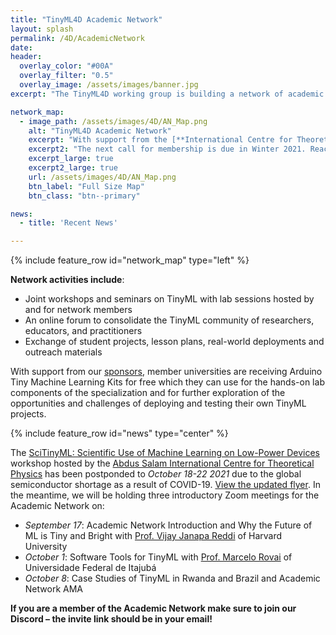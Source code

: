 ```yaml
---
title: "TinyML4D Academic Network"
layout: splash
permalink: /4D/AcademicNetwork
date: 
header:
  overlay_color: "#00A"
  overlay_filter: "0.5"
  overlay_image: /assets/images/banner.jpg
excerpt: "The TinyML4D working group is building a network of academic institutions, based in Developing Countries, interested in expanding access to Applied Machine Learning by establishing best practices in education. We aim to ultimately develop a community of researchers and practitioners focused on both improving access to TinyML education and enabling innovative solutions for the unique challenges faced by Developing Countries."

network_map: 
  - image_path: /assets/images/4D/AN_Map.png
    alt: "TinyML4D Academic Network"
    excerpt: "With support from the [**International Centre for Theoretical Physics (ICTP)**](https://www.ictp.it/) a first group of 20 Universities have joined the network in Summer 2021."
    excerpt2: "The next call for membership is due in Winter 2021. Reach out to us at edu@tinyml.org!"
    excerpt_large: true
    excerpt2_large: true
    url: /assets/images/4D/AN_Map.png
    btn_label: "Full Size Map"
    btn_class: "btn--primary"

news: 
  - title: 'Recent News'

---
```


{% include feature_row id="network_map" type="left" %}

**Network activities include**:
+ Joint workshops and seminars on TinyML with lab sessions hosted by and for network members
+ An online forum to consolidate the TinyML community of researchers, educators, and practitioners
+ Exchange of student projects, lesson plans, real-world deployments and outreach materials

With support from our [sponsors](/sponsors), member universities are receiving Arduino Tiny Machine Learning Kits for free which they can use for the hands-on lab components of the specialization and for further exploration of the opportunities and challenges of deploying and testing their own TinyML projects.

{% include feature_row id="news" type="center" %}

The [SciTinyML: Scientific Use of Machine Learning on Low-Power Devices](http://indico.ictp.it/event/9622/) workshop hosted by the [Abdus Salam International Centre for Theoretical Physics](https://www.ictp.it/) has been postponded to *October 18-22 2021* due to the global semiconductor shortage as a result of COVID-19. [View the updated flyer](/assets/images/4D/2021ICTPWorkshop.png). In the meantime, we will be holding three introductory Zoom meetings for the Academic Network on:
+ *September 17*: Academic Network Introduction and Why the Future of ML is Tiny and Bright with [Prof. Vijay Janapa Reddi](https://scholar.harvard.edu/vijay-janapa-reddi/home) of Harvard University
+ *October 1*: Software Tools for TinyML with [Prof. Marcelo Rovai](https://github.com/Mjrovai) of Universidade Federal de Itajubá
+ *October 8*: Case Studies of TinyML in Rwanda and Brazil and Academic Network AMA

**If you are a member of the Academic Network make sure to join our Discord – the invite link should be in your email!**
